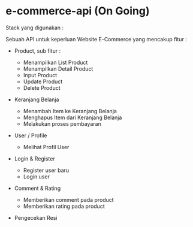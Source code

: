 # e-commerce-api (On Going)

Stack yang digunakan :


Sebuah API untuk keperluan Website E-Commerce yang mencakup fitur :
- Product, sub fitur :
  - Menampilkan List Product
  - Menampilkan Detail Product
  - Input Product
  - Update Product
  - Delete Product
  
- Keranjang Belanja
  - Menambah Item ke Keranjang Belanja
  - Menghapus Item dari Keranjang Belanja
  - Melakukan proses pembayaran
  
- User / Profile
  - Melihat Profil User
  
- Login & Register
  - Register user baru
  - Login user
  
- Comment & Rating
  - Memberikan comment pada product
  - Memberikan rating pada product
  
- Pengecekan Resi
